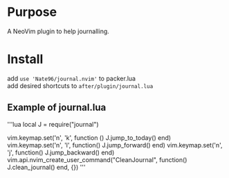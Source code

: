 # Purpose
A NeoVim plugin to help journalling.  


# Install 
add `use 'Nate96/journal.nvim'` to packer.lua  
add desired shortcuts to `after/plugin/journal.lua`  

## Example of journal.lua
'''lua
local J = require("journal")

vim.keymap.set('n', '<leader>k', function () J.jump_to_today() end)
vim.keymap.set('n', '<leader>l', function() J.jump_forward() end)
vim.keymap.set('n', '<leader>j', function() J.jump_backward() end)
vim.api.nvim_create_user_command("CleanJournal", function() J.clean_journal() end, {})
'''
